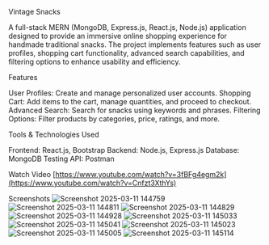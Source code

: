 Vintage Snacks

A full-stack MERN (MongoDB, Express.js, React.js, Node.js) application designed to provide an immersive online shopping experience for handmade traditional snacks. The project implements features such as user profiles, shopping cart functionality, advanced search capabilities, and filtering options to enhance usability and efficiency.

Features

User Profiles: Create and manage personalized user accounts.
Shopping Cart: Add items to the cart, manage quantities, and proceed to checkout.
Advanced Search: Search for snacks using keywords and phrases.
Filtering Options: Filter products by categories, price, ratings, and more.



Tools & Technologies Used

Frontend: React.js, Bootstrap
Backend: Node.js, Express.js
Database: MongoDB
Testing API: Postman


Watch Video [https://www.youtube.com/watch?v=3fBFg4egm2k](https://www.youtube.com/watch?v=Cnfzt3XthYs)

Screenshots
![Screenshot 2025-03-11 144759](https://github.com/user-attachments/assets/ecab5db3-8d10-4fe2-83f5-f923b58f948e)
![Screenshot 2025-03-11 144811](https://github.com/user-attachments/assets/ad921901-ca6c-41e6-bff4-216f51422363)
![Screenshot 2025-03-11 144829](https://github.com/user-attachments/assets/f050afac-a2a6-463e-9fd0-4f657ef66ce9)
![Screenshot 2025-03-11 144928](https://github.com/user-attachments/assets/d5596aa7-5bd8-45e7-a22c-a256c05effb6)
![Screenshot 2025-03-11 145033](https://github.com/user-attachments/assets/186cb88c-c703-4c48-816f-cb7305c38907)
![Screenshot 2025-03-11 145041](https://github.com/user-attachments/assets/57ab70c1-d9a6-4664-934a-fa83adf32a95)
![Screenshot 2025-03-11 145023](https://github.com/user-attachments/assets/6a89c394-d2a8-4869-be74-e91d1ecb6817)
![Screenshot 2025-03-11 145005](https://github.com/user-attachments/assets/58a7b52b-a093-464c-96f6-71620c8eceb5)
![Screenshot 2025-03-11 145114](https://github.com/user-attachments/assets/8746f272-0b9d-41d1-8bf7-63d43c13db6b)
